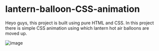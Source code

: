 # lantern-balloon-CSS-animation
Heyo guys, this project is built using pure HTML and CSS. In this project there is simple CSS animation using which lantern hot air balloons are moved up.

![image](https://user-images.githubusercontent.com/111162548/219522123-9e1d4883-cf3c-429d-9586-939b99e1053b.png)
